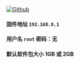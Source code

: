 [![Github](https://img.shields.io/badge/Release文件可在国内加速站下载-FC7C0D?logo=github&logoColor=fff&labelColor=000&style=for-the-badge)](https://wkdaily.cpolar.top/archives/1) 
#### 固件地址 `192.168.8.1`
#### 用户名 `root` 密码：无
#### 默认软件包大小 1GB 或 2GB 
